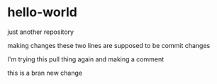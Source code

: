 # hello-world
just another repository


making changes
these two lines are supposed to be commit changes


I'm trying this pull thing again and making a comment

this is a bran new change
